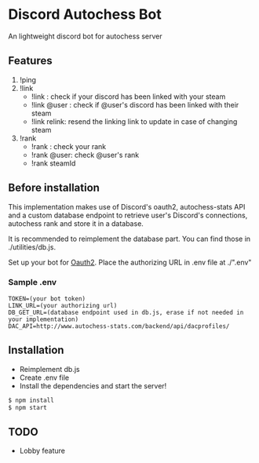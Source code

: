 # Discord Autochess Bot

An lightweight discord bot for autochess server

## Features

1. !ping
2. !link
   * !link       : check if your discord has been linked with your steam
   * !link @user : check if @user's discord has been linked with their steam
   * !link relink: resend the linking link to update in case of changing steam
3. !rank
    * !rank      : check your rank
    * !rank @user: check @user's rank
    * !rank steamId

## Before installation

This implementation makes use of Discord's oauth2, autochess-stats API and a custom database endpoint to retrieve user's Discord's connections, autochess rank and store it in a database.

It is recommended to reimplement the database part. You can find those in ./utilities/db.js.

Set up your bot for [Oauth2](https://discordapp.com/developers/docs/topics/oauth2). Place the authorizing URL in .env file at ./".env"

### Sample .env

```.env
TOKEN=(your bot token)
LINK_URL=(your authorizing url)
DB_GET_URL=(database endpoint used in db.js, erase if not needed in your implementation)
DAC_API=http://www.autochess-stats.com/backend/api/dacprofiles/
```

## Installation

* Reimplement db.js
* Create .env file
* Install the dependencies and start the server!

```sh
$ npm install
$ npm start
```

## TODO
* Lobby feature
